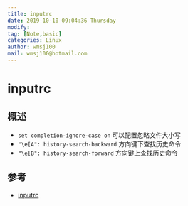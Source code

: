 ```yaml
---
title: inputrc
date: 2019-10-10 09:04:36 Thursday
modify:
tag: [Note,basic]
categories: Linux
author: wmsj100
mail: wmsj100@hotmail.com
---
```


# inputrc

## 概述
- `set completion-ignore-case on` 可以配置忽略文件大小写
- `"\e[A": history-search-backward` 方向键下查找历史命令
- `"\e[B": history-search-forward` 方向键上查找历史命令

## 参考
- [inputrc](https://www.jianshu.com/p/c09117484700)
